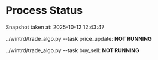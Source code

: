 # Process Status

Snapshot taken at: 2025-10-12 12:43:47

../wintrd/trade_algo.py --task price_update: **NOT RUNNING**

../wintrd/trade_algo.py --task buy_sell: **NOT RUNNING**

